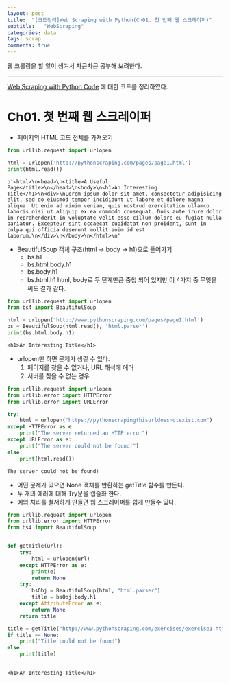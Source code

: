 ```yaml
---
layout: post
title:  "[코드정리]Web Scraping with Python(Ch01. 첫 번째 웹 스크레이퍼)"
subtitle:   "WebScraping"
categories: data
tags: scrap
comments: true
---
```

웹 크롤링을 할 일이 생겨서 차근차근 공부해 보려한다. 

---

[Web Scraping with Python Code](https://github.com/REMitchell/python-scraping) 에 대한 코드를 정리하였다.

# Ch01. 첫 번째 웹 스크레이퍼


- 페이지의 HTML 코드 전체를 가져오기


```python
from urllib.request import urlopen

html = urlopen('http://pythonscraping.com/pages/page1.html')
print(html.read())
```

    b'<html>\n<head>\n<title>A Useful Page</title>\n</head>\n<body>\n<h1>An Interesting Title</h1>\n<div>\nLorem ipsum dolor sit amet, consectetur adipisicing elit, sed do eiusmod tempor incididunt ut labore et dolore magna aliqua. Ut enim ad minim veniam, quis nostrud exercitation ullamco laboris nisi ut aliquip ex ea commodo consequat. Duis aute irure dolor in reprehenderit in voluptate velit esse cillum dolore eu fugiat nulla pariatur. Excepteur sint occaecat cupidatat non proident, sunt in culpa qui officia deserunt mollit anim id est laborum.\n</div>\n</body>\n</html>\n'
    

- BeautifulSoup 객체 구조(html -> body -> h1)으로 들어가기 
    - bs.h1
    - bs.html.body.h1
    - bs.body.h1
    - bs.html.h1
    html, body로 두 단계만큼 중첩 되어 있지만 이 4가지 중 무엇을 써도 결과 같다. 


```python
from urllib.request import urlopen
from bs4 import BeautifulSoup

html = urlopen('http://www.pythonscraping.com/pages/page1.html')
bs = BeautifulSoup(html.read(), 'html.parser')
print(bs.html.body.h1)
```

    <h1>An Interesting Title</h1>
    

- urlopen만 하면 문제가 생길 수 있다.
    1. 페이지를 찾을 수 없거나, URL 해석에 에러
    2. 서버를 찾을 수 없는 경우


```python
from urllib.request import urlopen
from urllib.error import HTTPError
from urllib.error import URLError

try:
    html = urlopen("https://pythonscrapingthisurldoesnotexist.com")
except HTTPError as e:
    print("The server returned an HTTP error")
except URLError as e:
    print("The server could not be found!")
else:
    print(html.read())
```

    The server could not be found!
    

- 어떤 문제가 있으면 None 객체를 반환하는 getTitle 함수를 만든다.
- 두 개의 에러에 대해 Try문을 캡슐화 한다.
- 예외 처리를 철저하게 만들면 웹 스크레이퍼를 쉽게 만들수 있다.


```python
from urllib.request import urlopen
from urllib.error import HTTPError
from bs4 import BeautifulSoup


def getTitle(url):
    try:
        html = urlopen(url)
    except HTTPError as e:
        print(e)
        return None
    try:
        bsObj = BeautifulSoup(html, "html.parser")
        title = bsObj.body.h1
    except AttributeError as e:
        return None
    return title

title = getTitle("http://www.pythonscraping.com/exercises/exercise1.html")
if title == None:
    print("Title could not be found")
else:
    print(title)
    
```

    <h1>An Interesting Title</h1>
    

